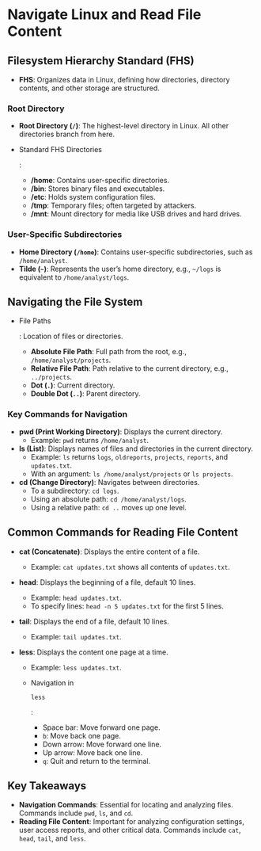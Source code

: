 # Navigate Linux and Read File Content

## Filesystem Hierarchy Standard (FHS)

- **FHS**: Organizes data in Linux, defining how directories, directory contents, and other storage are structured.

### Root Directory

- **Root Directory (`/`)**: The highest-level directory in Linux. All other directories branch from here.

- Standard FHS Directories

  :

  - **/home**: Contains user-specific directories.
  - **/bin**: Stores binary files and executables.
  - **/etc**: Holds system configuration files.
  - **/tmp**: Temporary files; often targeted by attackers.
  - **/mnt**: Mount directory for media like USB drives and hard drives.

### User-Specific Subdirectories

- **Home Directory (`/home`)**: Contains user-specific subdirectories, such as `/home/analyst`.
- **Tilde (`~`)**: Represents the user’s home directory, e.g., `~/logs` is equivalent to `/home/analyst/logs`.

## Navigating the File System

- File Paths

  : Location of files or directories.

  - **Absolute File Path**: Full path from the root, e.g., `/home/analyst/projects`.
  - **Relative File Path**: Path relative to the current directory, e.g., `../projects`.
  - **Dot (`.`)**: Current directory.
  - **Double Dot (`..`)**: Parent directory.

### Key Commands for Navigation

- **pwd (Print Working Directory)**: Displays the current directory.
  - Example: `pwd` returns `/home/analyst`.
- **ls (List)**: Displays names of files and directories in the current directory.
  - Example: `ls` returns `logs`, `oldreports`, `projects`, `reports`, and `updates.txt`.
  - With an argument: `ls /home/analyst/projects` or `ls projects`.
- **cd (Change Directory)**: Navigates between directories.
  - To a subdirectory: `cd logs`.
  - Using an absolute path: `cd /home/analyst/logs`.
  - Using a relative path: `cd ..` moves up one level.

## Common Commands for Reading File Content

- **cat (Concatenate)**: Displays the entire content of a file.

  - Example: `cat updates.txt` shows all contents of `updates.txt`.

- **head**: Displays the beginning of a file, default 10 lines.

  - Example: `head updates.txt`.
  - To specify lines: `head -n 5 updates.txt` for the first 5 lines.

- **tail**: Displays the end of a file, default 10 lines.

  - Example: `tail updates.txt`.

- **less**: Displays the content one page at a time.

  - Example: `less updates.txt`.

  - Navigation in 

    ```
    less
    ```

    :

    - Space bar: Move forward one page.
    - `b`: Move back one page.
    - Down arrow: Move forward one line.
    - Up arrow: Move back one line.
    - `q`: Quit and return to the terminal.

## Key Takeaways

- **Navigation Commands**: Essential for locating and analyzing files. Commands include `pwd`, `ls`, and `cd`.
- **Reading File Content**: Important for analyzing configuration settings, user access reports, and other critical data. Commands include `cat`, `head`, `tail`, and `less`.